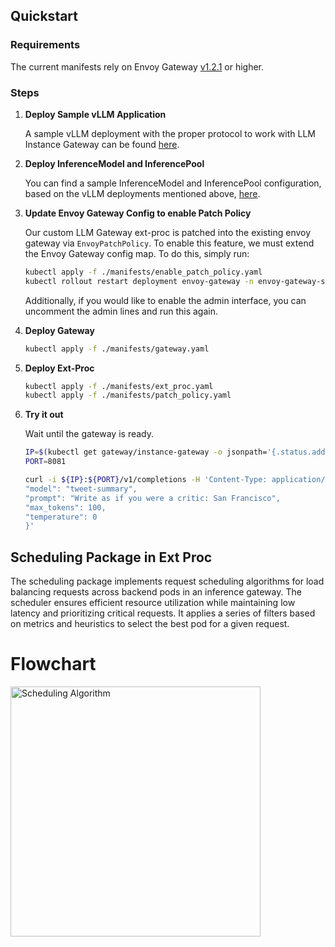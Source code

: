 ## Quickstart

### Requirements
The current manifests rely on Envoy Gateway [v1.2.1](https://gateway.envoyproxy.io/docs/install/install-yaml/#install-with-yaml) or higher.

### Steps

1. **Deploy Sample vLLM Application**

   A sample vLLM deployment with the proper protocol to work with LLM Instance Gateway can be found [here](https://github.com/kubernetes-sigs/llm-instance-gateway/tree/main/examples/poc/manifests/vllm/vllm-lora-deployment.yaml#L18).

1. **Deploy InferenceModel and InferencePool**

   You can find a sample InferenceModel and InferencePool configuration, based on the vLLM deployments mentioned above, [here](https://github.com/kubernetes-sigs/llm-instance-gateway/tree/main/examples/poc/manifests/inferencepool-with-model.yaml).


1. **Update Envoy Gateway Config to enable Patch Policy**

   Our custom LLM Gateway ext-proc is patched into the existing envoy gateway via `EnvoyPatchPolicy`. To enable this feature, we must extend the Envoy Gateway config map. To do this, simply run:
   ```bash
   kubectl apply -f ./manifests/enable_patch_policy.yaml
   kubectl rollout restart deployment envoy-gateway -n envoy-gateway-system

   ```
   Additionally, if you would like to enable the admin interface, you can uncomment the admin lines and run this again.


1. **Deploy Gateway**

   ```bash
   kubectl apply -f ./manifests/gateway.yaml
   ```

1. **Deploy Ext-Proc**

   ```bash
   kubectl apply -f ./manifests/ext_proc.yaml
   kubectl apply -f ./manifests/patch_policy.yaml
   ```

1. **Try it out**

   Wait until the gateway is ready.

   ```bash
   IP=$(kubectl get gateway/instance-gateway -o jsonpath='{.status.addresses[0].value}')
   PORT=8081

   curl -i ${IP}:${PORT}/v1/completions -H 'Content-Type: application/json' -d '{
   "model": "tweet-summary",
   "prompt": "Write as if you were a critic: San Francisco",
   "max_tokens": 100,
   "temperature": 0
   }'
   ```


## Scheduling Package in Ext Proc
The scheduling package implements request scheduling algorithms for load balancing requests across backend pods in an inference gateway. The scheduler ensures efficient resource utilization while maintaining low latency and prioritizing critical requests. It applies a series of filters based on metrics and heuristics to select the best pod for a given request.

# Flowchart
<img src="../docs/schedular-flowchart.png" alt="Scheduling Algorithm" width="400" />